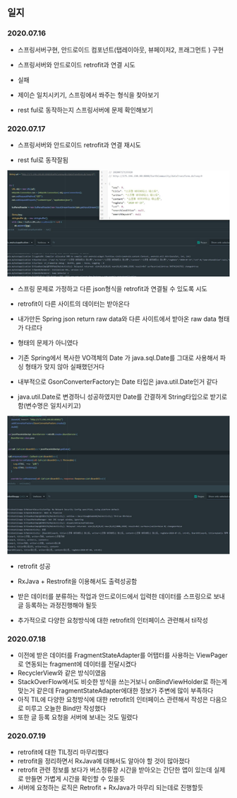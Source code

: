 ## 일지

### 2020.07.16

- 스프링서버구현, 안드로이드 컴포넌트(탭레이아웃, 뷰페이저2, 프래그먼트 ) 구현

- 스프링서버와 안드로이드 retrofit과 연결 시도

- 실패

- 제이슨 일치시키기, 스프링에서 쏴주는 형식을 찾아보기

- rest ful로 동작하는지 스프링서버에 문제 확인해보기

### 2020.07.17

- 스프링서버와 안드로이드 retrofit과 연결 재시도

- rest ful로 동작잘됨

![1](image/1.JPG)

- 스프링 문제로 가정하고 다른 json형식을 retrofit과 연결될 수 있도록 시도

- retrofit이 다른 사이트의 데이터는 받아온다

- 내가만든 Spring json return raw data와 다른 사이트에서 받아온 raw data 형태가 다르다

- 형태의 문제가 아니였다

- 기존 Spring에서 복사한 VO객체의 Date 가 java.sql.Date를 그대로 사용해서 파싱 형태가 맞지 않아 실패했던거다

- 내부적으로 GsonConverterFactory는 Date 타입은 java.util.Date인거 같다

- java.util.Date로 변경하니 성공하였지만 Date를 간결하게 String타입으로 받기로함(변수명은 일치시키고)

![2](image/2.JPG)

- retrofit 성공

- RxJava + Restrofit을 이용해서도 출력성공함

- 받은 데이터를 분류하는 작업과 안드로이드에서 입력한 데이터를 스프링으로 보내 글 등록하는 과정진행해야 될듯
- 추가적으로 다양한 요청방식에 대한 retrofit의 인터페이스 관련해서 til작성

### 2020.07.18
- 이전에 받은 데이터를 FragmentStateAdapter를 어탭터를 사용하는 ViewPager로 연동되는 fragment에 데이터를 전달시켰다
- RecyclerView와 같은 방식이였음
- StackOverFlow에서도 비슷한 방식을 쓰는거보니 onBindViewHolder로 하는게 맞는거 같은데 FragmentStateAdapter에대한 정보가 주변에 많이 부족하다
- 아직 TIL에 다양한 요청방식에 대한 retrofit의 인터페이스 관련해서 작성은 다음으로 미루고 오늘한 Bind만 작성했다
- 또한 글 등록 요청을 서버에 보내는 것도 밀렸다

### 2020.07.19

- retrofit에 대한 TIL정리 마무리했다
- retrofit을 정리하면서 RxJava에 대해서도 알아야 할 것이 많아졌다
- retrofit 관련 정보를 보다가 버스정류장 시간을 받아오는 간단한 앱이 있는데 실제로 만들면 가볍게 시간을 확인할 수 있을듯
- 서버에 요청하는 로직은 Retrofit + RxJava가 마무리 되는데로 진행할듯